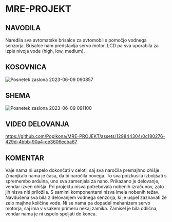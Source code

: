 # MRE-PROJEKT
## NAVODILA
Naredila sva avtomatske brisalce za avtomobil s pomočjo vodnega senzorja. Brisalce nam predstavlja servo motor. LCD pa sva uporabila za izpis nivoja vode (high, low, medium).

## KOSOVNICA


![Posnetek zaslona 2023-06-09 090857](https://github.com/PopIkona/MRE-PROJEKT/assets/129844304/e7a23b5b-83b2-4949-be94-d0a74dcd7105)



## SHEMA


![Posnetek zaslona 2023-06-09 091100](https://github.com/PopIkona/MRE-PROJEKT/assets/129844304/743b19fc-107a-4e28-a166-aa804fba14bb)



## VIDEO DELOVANJA


https://github.com/PopIkona/MRE-PROJEKT/assets/129844304/0c180276-429d-4bbb-90a4-ce3606ecba67



## KOMENTAR
Vaje nama ni uspelo dokončati v celoti, saj sva naročila premajhno ohišje. Zmanjkalo nama je časa, da bi naročila novega. To sva poizkusila izboljšati s spremembo arduina, uno sva zamenjala za nano. Prikazano je delovanje, vendar izven ohišja. Pri projektu nisva potrebovala nobenih izračunov, zato jih nisva niti priložila. S samimi komponentami nisva imela nobenih težav. Navdušena sva bila z delovanjem vodnega senzorja, ki je uspel zaznavati že zelo majhne količine vode. Ni se nama pa dopadel mehanizem servo motorja, saj ima v vsakem primeru nekaj zamika. Zamisel je bila odlična, vendar nama je ni uspelo speljati do konca.



